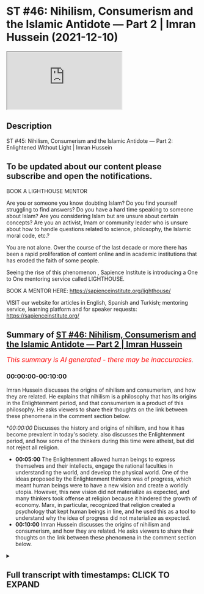 # ST #46:  Nihilism, Consumerism and the Islamic Antidote — Part 2 | Imran Hussein (2021-12-10)

<iframe loading='lazy' allow='autoplay' src='https://www.youtube.com/embed/p3AXZ4LB-ZE'></iframe>

## Description

ST #45:  Nihilism, Consumerism and the Islamic Antidote — Part 2: Enlightened Without Light | Imran Hussein

To be updated about our content please subscribe and open the notifications.
----
BOOK A LIGHTHOUSE MENTOR

Are you or someone you know doubting Islam? Do you find yourself struggling to find answers?  Do you have a hard time speaking to someone about Islam?  Are you considering Islam but are unsure about certain concepts?  Are you an activist, Imam or community leader who is unsure about how to handle questions related to science, philosophy, the Islamic moral code, etc.?

You are not alone.  Over the course of the last decade or more there has been a rapid proliferation of content online and in academic institutions that has eroded the faith of some people.

Seeing the rise of  this phenomenon , Sapience Institute is introducing a One to One mentoring service called LIGHTHOUSE.

BOOK A MENTOR HERE: https://sapienceinstitute.org/lighthouse/

VISIT our website for articles in English, Spanish and Turkish; mentoring service, learning platform and for speaker requests: https://sapienceinstitute.org/

## Summary of [ST #46: Nihilism, Consumerism and the Islamic Antidote — Part 2 | Imran Hussein](https://www.youtube.com/watch?v=p3AXZ4LB-ZE)


*<span style="color:red; font-size:125%">This summary is AI generated - there may be inaccuracies</span>. [](/)*

### <a onclick="modifyYTiframeseektime('0')">00:00:00-00:10:00</a>

 Imran Hussein discusses the origins of nihilism and consumerism, and how they are related. He explains that nihilism is a philosophy that has its origins in the Enlightenment period, and that consumerism is a product of this philosophy. He asks viewers to share their thoughts on the link between these phenomena in the comment section below.

**<a onclick="modifyYTiframeseektime('0')">00:00:00</a>* Discusses the history and origins of nihilism, and how it has become prevalent in today's society.  also discusses the Enlightenment period, and how some of the thinkers during this time were atheist, but did not reject all religion.
* **<a onclick="modifyYTiframeseektime('300')">00:05:00</a>** The Enlightenment allowed human beings to express themselves and their intellects, engage the rational faculties in understanding the world, and develop the physical world. One of the ideas proposed by the Enlightenment thinkers was of progress, which meant human beings were to have a new vision and create a worldly utopia. However, this new vision did not materialize as expected, and many thinkers took offense at religion because it hindered the growth of economy. Marx, in particular, recognized that religion created a psychology that kept human beings in line, and he used this as a tool to understand why the idea of progress did not materialize as expected.
* **<a onclick="modifyYTiframeseektime('600')">00:10:00</a>**  Imran Hussein discusses the origins of nihilism and consumerism, and how they are related. He asks viewers to share their thoughts on the link between these phenomena in the comment section below.

<details><summary><h2>Full transcript with timestamps: CLICK TO EXPAND</h2></summary>

<a onclick="modifyYTiframeseektime('12')">0:00:12</a> assalamu alaikum brothers and sisters  
<a onclick="modifyYTiframeseektime('14')">0:00:14</a> welcome to the second episode of this  
<a onclick="modifyYTiframeseektime('16')">0:00:16</a> sapiens thoughts video series  
<a onclick="modifyYTiframeseektime('19')">0:00:19</a> where we're discussing nihilism  
<a onclick="modifyYTiframeseektime('20')">0:00:20</a> consumerism and the islamic antidote to  
<a onclick="modifyYTiframeseektime('23')">0:00:23</a> the problems that come about because of  
<a onclick="modifyYTiframeseektime('25')">0:00:25</a> these two ideologies  
<a onclick="modifyYTiframeseektime('27')">0:00:27</a> now in this episode i want to go into  
<a onclick="modifyYTiframeseektime('30')">0:00:30</a> the history and the origins  
<a onclick="modifyYTiframeseektime('33')">0:00:33</a> of nihilism  
<a onclick="modifyYTiframeseektime('34')">0:00:34</a> and why and really discuss and  
<a onclick="modifyYTiframeseektime('36')">0:00:36</a> understand why it's so rampant today  
<a onclick="modifyYTiframeseektime('40')">0:00:40</a> and for this we need to go back and look  
<a onclick="modifyYTiframeseektime('42')">0:00:42</a> at european history especially over the  
<a onclick="modifyYTiframeseektime('44')">0:00:44</a> past thousand or so years now we have to  
<a onclick="modifyYTiframeseektime('46')">0:00:46</a> remember  
<a onclick="modifyYTiframeseektime('47')">0:00:47</a> that europe  
<a onclick="modifyYTiframeseektime('49')">0:00:49</a> was  
<a onclick="modifyYTiframeseektime('51')">0:00:51</a> led by christianity and the christian  
<a onclick="modifyYTiframeseektime('54')">0:00:54</a> church dominated almost every sway of  
<a onclick="modifyYTiframeseektime('57')">0:00:57</a> human experience in life whether it was  
<a onclick="modifyYTiframeseektime('60')">0:01:00</a> education  
<a onclick="modifyYTiframeseektime('61')">0:01:01</a> economic social whichever way you look  
<a onclick="modifyYTiframeseektime('63')">0:01:03</a> at it the christian church dominated and  
<a onclick="modifyYTiframeseektime('66')">0:01:06</a> in the 14th century  
<a onclick="modifyYTiframeseektime('68')">0:01:08</a> we know we had the period of renaissance  
<a onclick="modifyYTiframeseektime('70')">0:01:10</a> the renaissance took place and this was  
<a onclick="modifyYTiframeseektime('72')">0:01:12</a> a time where the europeans  
<a onclick="modifyYTiframeseektime('74')">0:01:14</a> rediscovered the classical tradition  
<a onclick="modifyYTiframeseektime('77')">0:01:17</a> rediscovered the greek civilization and  
<a onclick="modifyYTiframeseektime('79')">0:01:19</a> the works that they produced and the way  
<a onclick="modifyYTiframeseektime('81')">0:01:21</a> their way of living and so on and so  
<a onclick="modifyYTiframeseektime('82')">0:01:22</a> forth and they were mesmerized and by  
<a onclick="modifyYTiframeseektime('85')">0:01:25</a> the way all of this information a lot of  
<a onclick="modifyYTiframeseektime('87')">0:01:27</a> this information and knowledge came  
<a onclick="modifyYTiframeseektime('89')">0:01:29</a> through the muslims because they had  
<a onclick="modifyYTiframeseektime('90')">0:01:30</a> preserved the works of the greeks and  
<a onclick="modifyYTiframeseektime('92')">0:01:32</a> done more work on top of the work that  
<a onclick="modifyYTiframeseektime('94')">0:01:34</a> they had done but nevertheless this was  
<a onclick="modifyYTiframeseektime('96')">0:01:36</a> a time when the europeans  
<a onclick="modifyYTiframeseektime('98')">0:01:38</a> started to rediscover the classical  
<a onclick="modifyYTiframeseektime('100')">0:01:40</a> tradition and they were really inspired  
<a onclick="modifyYTiframeseektime('102')">0:01:42</a> by this they wanted to go back to those  
<a onclick="modifyYTiframeseektime('104')">0:01:44</a> times and obviously  
<a onclick="modifyYTiframeseektime('106')">0:01:46</a> because the church the christian church  
<a onclick="modifyYTiframeseektime('108')">0:01:48</a> dominated europe at the time there was a  
<a onclick="modifyYTiframeseektime('110')">0:01:50</a> lot of struggle there was a lot of back  
<a onclick="modifyYTiframeseektime('111')">0:01:51</a> and forth now we can i want to refer to  
<a onclick="modifyYTiframeseektime('114')">0:01:54</a> these as two camps you had the christian  
<a onclick="modifyYTiframeseektime('116')">0:01:56</a> church and you had what you could what  
<a onclick="modifyYTiframeseektime('117')">0:01:57</a> we can call now as the free thinkers the  
<a onclick="modifyYTiframeseektime('120')">0:02:00</a> ones the people that wanted to discover  
<a onclick="modifyYTiframeseektime('122')">0:02:02</a> new things inspired by the greeks wanted  
<a onclick="modifyYTiframeseektime('124')">0:02:04</a> to you know study the physical world do  
<a onclick="modifyYTiframeseektime('127')">0:02:07</a> the science you know study medicine and  
<a onclick="modifyYTiframeseektime('129')">0:02:09</a> do all of these amazing things  
<a onclick="modifyYTiframeseektime('131')">0:02:11</a> now there was a struggle that began in  
<a onclick="modifyYTiframeseektime('133')">0:02:13</a> around the 14th century and this  
<a onclick="modifyYTiframeseektime('135')">0:02:15</a> continued on and during this time you  
<a onclick="modifyYTiframeseektime('138')">0:02:18</a> know we saw there were certain christian  
<a onclick="modifyYTiframeseektime('139')">0:02:19</a> theologians  
<a onclick="modifyYTiframeseektime('141')">0:02:21</a> who try to bridge the gap between  
<a onclick="modifyYTiframeseektime('142')">0:02:22</a> religion and rationality  
<a onclick="modifyYTiframeseektime('145')">0:02:25</a> other christian theologians who  
<a onclick="modifyYTiframeseektime('146')">0:02:26</a> completely rejected rationality for  
<a onclick="modifyYTiframeseektime('150')">0:02:30</a> example martin luther a protestant  
<a onclick="modifyYTiframeseektime('151')">0:02:31</a> reformer he referred to reason and these  
<a onclick="modifyYTiframeseektime('154')">0:02:34</a> are his words he referred to reason as a  
<a onclick="modifyYTiframeseektime('156')">0:02:36</a> the greatest enemy that faith has  
<a onclick="modifyYTiframeseektime('159')">0:02:39</a> and we can see that a lot of christians  
<a onclick="modifyYTiframeseektime('161')">0:02:41</a> the majority of christians were against  
<a onclick="modifyYTiframeseektime('162')">0:02:42</a> the free thinkers as we're referring to  
<a onclick="modifyYTiframeseektime('164')">0:02:44</a> them now those that wanted to explore  
<a onclick="modifyYTiframeseektime('166')">0:02:46</a> and and discover new things  
<a onclick="modifyYTiframeseektime('168')">0:02:48</a> but but this battle continued over the  
<a onclick="modifyYTiframeseektime('170')">0:02:50</a> centuries and then in the 16th century  
<a onclick="modifyYTiframeseektime('172')">0:02:52</a> we had the scientific revolution  
<a onclick="modifyYTiframeseektime('175')">0:02:55</a> which eventually this and many other  
<a onclick="modifyYTiframeseektime('176')">0:02:56</a> things led to the period of  
<a onclick="modifyYTiframeseektime('178')">0:02:58</a> enlightenment in the 18th century now  
<a onclick="modifyYTiframeseektime('181')">0:03:01</a> the period of enlightenment is a very  
<a onclick="modifyYTiframeseektime('182')">0:03:02</a> interesting time in history because this  
<a onclick="modifyYTiframeseektime('184')">0:03:04</a> was you can say the time where the  
<a onclick="modifyYTiframeseektime('186')">0:03:06</a> tables fully turned  
<a onclick="modifyYTiframeseektime('189')">0:03:09</a> in the favor of the free thinkers  
<a onclick="modifyYTiframeseektime('191')">0:03:11</a> the thinkers of the enlightenment  
<a onclick="modifyYTiframeseektime('194')">0:03:14</a> wanted people  
<a onclick="modifyYTiframeseektime('195')">0:03:15</a> to have a new vision a new purpose they  
<a onclick="modifyYTiframeseektime('198')">0:03:18</a> wanted to people to break free from the  
<a onclick="modifyYTiframeseektime('200')">0:03:20</a> dogmas of the church they wanted people  
<a onclick="modifyYTiframeseektime('201')">0:03:21</a> to discover the world to discover new  
<a onclick="modifyYTiframeseektime('203')">0:03:23</a> things to progress  
<a onclick="modifyYTiframeseektime('207')">0:03:27</a> now we have to i want us to keep some  
<a onclick="modifyYTiframeseektime('209')">0:03:29</a> context in mind here there's something  
<a onclick="modifyYTiframeseektime('210')">0:03:30</a> important that we need to keep in mind  
<a onclick="modifyYTiframeseektime('211')">0:03:31</a> which is that  
<a onclick="modifyYTiframeseektime('214')">0:03:34</a> the european people are coming from a  
<a onclick="modifyYTiframeseektime('216')">0:03:36</a> background  
<a onclick="modifyYTiframeseektime('217')">0:03:37</a> of what they would see as oppression  
<a onclick="modifyYTiframeseektime('220')">0:03:40</a> intellectual oppression to be more  
<a onclick="modifyYTiframeseektime('222')">0:03:42</a> specific  
<a onclick="modifyYTiframeseektime('223')">0:03:43</a> and now they finally have freed  
<a onclick="modifyYTiframeseektime('225')">0:03:45</a> themselves of these shackles and they  
<a onclick="modifyYTiframeseektime('227')">0:03:47</a> want to discover the world and learn  
<a onclick="modifyYTiframeseektime('228')">0:03:48</a> about the world so you can understand  
<a onclick="modifyYTiframeseektime('230')">0:03:50</a> the psychology here that  
<a onclick="modifyYTiframeseektime('232')">0:03:52</a> these people would naturally have an  
<a onclick="modifyYTiframeseektime('234')">0:03:54</a> aversion towards religion because of  
<a onclick="modifyYTiframeseektime('236')">0:03:56</a> what they know about religion the  
<a onclick="modifyYTiframeseektime('237')">0:03:57</a> experiences with the christians and they  
<a onclick="modifyYTiframeseektime('240')">0:04:00</a> didn't want they would now want to free  
<a onclick="modifyYTiframeseektime('241')">0:04:01</a> themselves completely of this however  
<a onclick="modifyYTiframeseektime('243')">0:04:03</a> what's very interesting is that the  
<a onclick="modifyYTiframeseektime('245')">0:04:05</a> enlightenment thinkers didn't become  
<a onclick="modifyYTiframeseektime('247')">0:04:07</a> atheist  
<a onclick="modifyYTiframeseektime('248')">0:04:08</a> immediately or the time you know when i  
<a onclick="modifyYTiframeseektime('250')">0:04:10</a> mean atheists i mean you know the type  
<a onclick="modifyYTiframeseektime('252')">0:04:12</a> of new atheist that we are aware of  
<a onclick="modifyYTiframeseektime('253')">0:04:13</a> today such as richard dawkins and sam  
<a onclick="modifyYTiframeseektime('255')">0:04:15</a> harris they didn't completely reject  
<a onclick="modifyYTiframeseektime('257')">0:04:17</a> everything  
<a onclick="modifyYTiframeseektime('258')">0:04:18</a> and this is why some of the academics  
<a onclick="modifyYTiframeseektime('260')">0:04:20</a> when  
<a onclick="modifyYTiframeseektime('261')">0:04:21</a> if if asked you know the were the  
<a onclick="modifyYTiframeseektime('262')">0:04:22</a> enlightenment thinkers atheists you know  
<a onclick="modifyYTiframeseektime('265')">0:04:25</a> as in the new atheists that we know  
<a onclick="modifyYTiframeseektime('267')">0:04:27</a> today they would say no if you would go  
<a onclick="modifyYTiframeseektime('270')">0:04:30</a> to them and ask them whether they  
<a onclick="modifyYTiframeseektime('271')">0:04:31</a> believed in god they would acknowledge  
<a onclick="modifyYTiframeseektime('272')">0:04:32</a> most of them most of the thinkers and  
<a onclick="modifyYTiframeseektime('274')">0:04:34</a> philosophers of the enlightenment period  
<a onclick="modifyYTiframeseektime('275')">0:04:35</a> would acknowledge  
<a onclick="modifyYTiframeseektime('277')">0:04:37</a> that god exists however there would be  
<a onclick="modifyYTiframeseektime('279')">0:04:39</a> what you would call  
<a onclick="modifyYTiframeseektime('280')">0:04:40</a> natural they were following what was  
<a onclick="modifyYTiframeseektime('282')">0:04:42</a> referred to as a natural theology  
<a onclick="modifyYTiframeseektime('284')">0:04:44</a> so they would believe in god that there  
<a onclick="modifyYTiframeseektime('286')">0:04:46</a> was a cause a creator behind the behind  
<a onclick="modifyYTiframeseektime('289')">0:04:49</a> nature and the physical world  
<a onclick="modifyYTiframeseektime('291')">0:04:51</a> however they wouldn't ascribe it to or  
<a onclick="modifyYTiframeseektime('294')">0:04:54</a> lean towards christianity or religion as  
<a onclick="modifyYTiframeseektime('297')">0:04:57</a> it was understood at the time  
<a onclick="modifyYTiframeseektime('299')">0:04:59</a> however this did lay the foundations you  
<a onclick="modifyYTiframeseektime('301')">0:05:01</a> know or the the the fertile ground for  
<a onclick="modifyYTiframeseektime('304')">0:05:04</a> the advent of new atheism and so on and  
<a onclick="modifyYTiframeseektime('306')">0:05:06</a> so forth but again something we'll  
<a onclick="modifyYTiframeseektime('307')">0:05:07</a> discuss as we go along so the key thing  
<a onclick="modifyYTiframeseektime('309')">0:05:09</a> i want us to pick up here guys  
<a onclick="modifyYTiframeseektime('311')">0:05:11</a> is  
<a onclick="modifyYTiframeseektime('312')">0:05:12</a> that the enlightenment  
<a onclick="modifyYTiframeseektime('316')">0:05:16</a> period  
<a onclick="modifyYTiframeseektime('317')">0:05:17</a> allowed human beings  
<a onclick="modifyYTiframeseektime('319')">0:05:19</a> to now express themselves and their  
<a onclick="modifyYTiframeseektime('321')">0:05:21</a> intellects  
<a onclick="modifyYTiframeseektime('322')">0:05:22</a> and engage the rational faculties in  
<a onclick="modifyYTiframeseektime('324')">0:05:24</a> studying the world in understanding the  
<a onclick="modifyYTiframeseektime('327')">0:05:27</a> world in developing the physical world  
<a onclick="modifyYTiframeseektime('330')">0:05:30</a> because one of the  
<a onclick="modifyYTiframeseektime('331')">0:05:31</a> ideas  
<a onclick="modifyYTiframeseektime('333')">0:05:33</a> that was proposed by the enlightenment  
<a onclick="modifyYTiframeseektime('335')">0:05:35</a> thinkers  
<a onclick="modifyYTiframeseektime('336')">0:05:36</a> was of progress material progress what  
<a onclick="modifyYTiframeseektime('339')">0:05:39</a> they wanted human beings to do was to  
<a onclick="modifyYTiframeseektime('341')">0:05:41</a> have a new vision  
<a onclick="modifyYTiframeseektime('343')">0:05:43</a> which was  
<a onclick="modifyYTiframeseektime('345')">0:05:45</a> to create a worldly utopia essentially  
<a onclick="modifyYTiframeseektime('347')">0:05:47</a> paradise on earth  
<a onclick="modifyYTiframeseektime('349')">0:05:49</a> now it's very it's a very interesting  
<a onclick="modifyYTiframeseektime('351')">0:05:51</a> concept because prior to this the idea  
<a onclick="modifyYTiframeseektime('353')">0:05:53</a> was  
<a onclick="modifyYTiframeseektime('354')">0:05:54</a> that we were to attain paradise in the  
<a onclick="modifyYTiframeseektime('356')">0:05:56</a> hereafter  
<a onclick="modifyYTiframeseektime('358')">0:05:58</a> that we were living in this world a  
<a onclick="modifyYTiframeseektime('360')">0:06:00</a> world of pain and suffering and  
<a onclick="modifyYTiframeseektime('362')">0:06:02</a> hardships  
<a onclick="modifyYTiframeseektime('363')">0:06:03</a> and trials  
<a onclick="modifyYTiframeseektime('365')">0:06:05</a> and we had to live in this world and get  
<a onclick="modifyYTiframeseektime('367')">0:06:07</a> through this life but ultimately there  
<a onclick="modifyYTiframeseektime('369')">0:06:09</a> was paradise the eternal world and  
<a onclick="modifyYTiframeseektime('371')">0:06:11</a> that's what people were aspiring towards  
<a onclick="modifyYTiframeseektime('373')">0:06:13</a> however the enlightenment flipped the  
<a onclick="modifyYTiframeseektime('375')">0:06:15</a> script if you like and took paradise  
<a onclick="modifyYTiframeseektime('377')">0:06:17</a> from the hereafter and brought paradise  
<a onclick="modifyYTiframeseektime('379')">0:06:19</a> to the here and now so what the idea was  
<a onclick="modifyYTiframeseektime('381')">0:06:21</a> that we as human beings our new purpose  
<a onclick="modifyYTiframeseektime('383')">0:06:23</a> now is to progress in the world  
<a onclick="modifyYTiframeseektime('386')">0:06:26</a> create a worldly paradise and that's  
<a onclick="modifyYTiframeseektime('388')">0:06:28</a> what our focus and vision is  
<a onclick="modifyYTiframeseektime('390')">0:06:30</a> professor leo damrosh in a course on the  
<a onclick="modifyYTiframeseektime('394')">0:06:34</a> enlightenment he  
<a onclick="modifyYTiframeseektime('395')">0:06:35</a> stated that one of the focuses of the  
<a onclick="modifyYTiframeseektime('397')">0:06:37</a> enlightenment was to turn away from the  
<a onclick="modifyYTiframeseektime('399')">0:06:39</a> vertical plane and then to focus on the  
<a onclick="modifyYTiframeseektime('401')">0:06:41</a> horizontal plane again summarizing what  
<a onclick="modifyYTiframeseektime('403')">0:06:43</a> i'm just saying which is that it was  
<a onclick="modifyYTiframeseektime('405')">0:06:45</a> taking people away from focusing on the  
<a onclick="modifyYTiframeseektime('408')">0:06:48</a> hereafter  
<a onclick="modifyYTiframeseektime('410')">0:06:50</a> and the spiritual reality of the world  
<a onclick="modifyYTiframeseektime('412')">0:06:52</a> and focusing on the material reality of  
<a onclick="modifyYTiframeseektime('414')">0:06:54</a> the world the physical  
<a onclick="modifyYTiframeseektime('416')">0:06:56</a> reality the plane of here and now this  
<a onclick="modifyYTiframeseektime('419')">0:06:59</a> was a very important shift in psychology  
<a onclick="modifyYTiframeseektime('422')">0:07:02</a> and thinking that took place at the time  
<a onclick="modifyYTiframeseektime('424')">0:07:04</a> of the enlightenment  
<a onclick="modifyYTiframeseektime('425')">0:07:05</a> now considering this and understanding  
<a onclick="modifyYTiframeseektime('427')">0:07:07</a> this  
<a onclick="modifyYTiframeseektime('430')">0:07:10</a> we can start to appreciate  
<a onclick="modifyYTiframeseektime('433')">0:07:13</a> why god and the idea of religion  
<a onclick="modifyYTiframeseektime('436')">0:07:16</a> was not conducive to the objectives of  
<a onclick="modifyYTiframeseektime('439')">0:07:19</a> the enlightenment  
<a onclick="modifyYTiframeseektime('441')">0:07:21</a> because if people were thinking about a  
<a onclick="modifyYTiframeseektime('443')">0:07:23</a> hereafter another life to come an  
<a onclick="modifyYTiframeseektime('445')">0:07:25</a> eternal life of bliss and peace and  
<a onclick="modifyYTiframeseektime('447')">0:07:27</a> tranquility well they wouldn't fully be  
<a onclick="modifyYTiframeseektime('449')">0:07:29</a> focusing on  
<a onclick="modifyYTiframeseektime('451')">0:07:31</a> the here and now and and they therefore  
<a onclick="modifyYTiframeseektime('453')">0:07:33</a> won't have the motivation to do what had  
<a onclick="modifyYTiframeseektime('455')">0:07:35</a> to be done to attain a worldly paradise  
<a onclick="modifyYTiframeseektime('459')">0:07:39</a> so going back to this idea of progress  
<a onclick="modifyYTiframeseektime('462')">0:07:42</a> and creating paradise on earth you know  
<a onclick="modifyYTiframeseektime('465')">0:07:45</a> this entailed economic growth  
<a onclick="modifyYTiframeseektime('468')">0:07:48</a> exponential economic growth and  
<a onclick="modifyYTiframeseektime('470')">0:07:50</a> professor karen higgs in her book  
<a onclick="modifyYTiframeseektime('472')">0:07:52</a> collision course she highlights that the  
<a onclick="modifyYTiframeseektime('474')">0:07:54</a> lead up to  
<a onclick="modifyYTiframeseektime('476')">0:07:56</a> this economic growth took  
<a onclick="modifyYTiframeseektime('479')">0:07:59</a> place in three stages essentially the  
<a onclick="modifyYTiframeseektime('481')">0:08:01</a> first stage lasted about five or six  
<a onclick="modifyYTiframeseektime('483')">0:08:03</a> hundred years where the europeans  
<a onclick="modifyYTiframeseektime('485')">0:08:05</a> colonized  
<a onclick="modifyYTiframeseektime('486')">0:08:06</a> other places around the world and this  
<a onclick="modifyYTiframeseektime('488')">0:08:08</a> brought in a lot of money to europe and  
<a onclick="modifyYTiframeseektime('490')">0:08:10</a> the second stage was which lasted about  
<a onclick="modifyYTiframeseektime('493')">0:08:13</a> 250 years when which she refers to the  
<a onclick="modifyYTiframeseektime('495')">0:08:15</a> stage of  
<a onclick="modifyYTiframeseektime('496')">0:08:16</a> coal coal based industry and this  
<a onclick="modifyYTiframeseektime('499')">0:08:19</a> allowed for the industrial  
<a onclick="modifyYTiframeseektime('501')">0:08:21</a> revolution to really take off the third  
<a onclick="modifyYTiframeseektime('502')">0:08:22</a> stage is that she refers to as the  
<a onclick="modifyYTiframeseektime('504')">0:08:24</a> oil-based growth which has been taking  
<a onclick="modifyYTiframeseektime('506')">0:08:26</a> place over the past 130 years or so and  
<a onclick="modifyYTiframeseektime('509')">0:08:29</a> all of this has brought brought in a lot  
<a onclick="modifyYTiframeseektime('511')">0:08:31</a> of money into europe which allowed for  
<a onclick="modifyYTiframeseektime('512')">0:08:32</a> the consumerist system to really take  
<a onclick="modifyYTiframeseektime('515')">0:08:35</a> off  
<a onclick="modifyYTiframeseektime('516')">0:08:36</a> and it's very interesting because the  
<a onclick="modifyYTiframeseektime('518')">0:08:38</a> more people consume the more businesses  
<a onclick="modifyYTiframeseektime('521')">0:08:41</a> grow the more businesses grow the more  
<a onclick="modifyYTiframeseektime('523')">0:08:43</a> employment increases the more people go  
<a onclick="modifyYTiframeseektime('525')">0:08:45</a> into employment into these factories  
<a onclick="modifyYTiframeseektime('527')">0:08:47</a> which produce more goods  
<a onclick="modifyYTiframeseektime('529')">0:08:49</a> for the consumers and the consumers keep  
<a onclick="modifyYTiframeseektime('531')">0:08:51</a> consuming more and this leads to the  
<a onclick="modifyYTiframeseektime('532')">0:08:52</a> growth of the gdp of the country which  
<a onclick="modifyYTiframeseektime('534')">0:08:54</a> is essentially a marker for economic  
<a onclick="modifyYTiframeseektime('537')">0:08:57</a> growth  
<a onclick="modifyYTiframeseektime('538')">0:08:58</a> so at the end of the day was and the  
<a onclick="modifyYTiframeseektime('539')">0:08:59</a> reason i'm sharing this what's very  
<a onclick="modifyYTiframeseektime('541')">0:09:01</a> important to understand here is that  
<a onclick="modifyYTiframeseektime('542')">0:09:02</a> economy money is the key driving force  
<a onclick="modifyYTiframeseektime('545')">0:09:05</a> here it's not individual well-being  
<a onclick="modifyYTiframeseektime('548')">0:09:08</a> right although that was the idea  
<a onclick="modifyYTiframeseektime('550')">0:09:10</a> proposed what we were told is  
<a onclick="modifyYTiframeseektime('553')">0:09:13</a> creating a worldly paradise is going to  
<a onclick="modifyYTiframeseektime('556')">0:09:16</a> lead to happiness for human beings  
<a onclick="modifyYTiframeseektime('557')">0:09:17</a> essentially but that's not what's  
<a onclick="modifyYTiframeseektime('559')">0:09:19</a> happened and we're going to explore this  
<a onclick="modifyYTiframeseektime('560')">0:09:20</a> much further in a lot more detail  
<a onclick="modifyYTiframeseektime('562')">0:09:22</a> and it's important to also realize that  
<a onclick="modifyYTiframeseektime('564')">0:09:24</a> many of the thinkers of the  
<a onclick="modifyYTiframeseektime('565')">0:09:25</a> enlightenment period and the centuries  
<a onclick="modifyYTiframeseektime('566')">0:09:26</a> that followed  
<a onclick="modifyYTiframeseektime('568')">0:09:28</a> took  
<a onclick="modifyYTiframeseektime('569')">0:09:29</a> offence almost through religion and the  
<a onclick="modifyYTiframeseektime('571')">0:09:31</a> idea of religion because it was a  
<a onclick="modifyYTiframeseektime('573')">0:09:33</a> hindrance to the growth of economy  
<a onclick="modifyYTiframeseektime('576')">0:09:36</a> marx for example refer to religion as  
<a onclick="modifyYTiframeseektime('579')">0:09:39</a> the opium of the people now there's many  
<a onclick="modifyYTiframeseektime('582')">0:09:42</a> ways to understand this particular  
<a onclick="modifyYTiframeseektime('584')">0:09:44</a> statement but one of the ways to  
<a onclick="modifyYTiframeseektime('585')">0:09:45</a> understand this and one of the things we  
<a onclick="modifyYTiframeseektime('586')">0:09:46</a> could take from this is that he realized  
<a onclick="modifyYTiframeseektime('588')">0:09:48</a> and understood  
<a onclick="modifyYTiframeseektime('589')">0:09:49</a> that religion created a psychology  
<a onclick="modifyYTiframeseektime('592')">0:09:52</a> which from an economic standpoint  
<a onclick="modifyYTiframeseektime('594')">0:09:54</a> created  
<a onclick="modifyYTiframeseektime('596')">0:09:56</a> tame human beings meaning that  
<a onclick="modifyYTiframeseektime('599')">0:09:59</a> human the human that was religious and  
<a onclick="modifyYTiframeseektime('601')">0:10:01</a> believed in god and believed in the  
<a onclick="modifyYTiframeseektime('602')">0:10:02</a> hereafter if they weren't doing too well  
<a onclick="modifyYTiframeseektime('604')">0:10:04</a> economically socially they were fine  
<a onclick="modifyYTiframeseektime('607')">0:10:07</a> with it because they understood this  
<a onclick="modifyYTiframeseektime('609')">0:10:09</a> wasn't the only world the real world was  
<a onclick="modifyYTiframeseektime('611')">0:10:11</a> to come paradise was to come and this  
<a onclick="modifyYTiframeseektime('614')">0:10:14</a> made people comfortable in the  
<a onclick="modifyYTiframeseektime('615')">0:10:15</a> situations even if they had less but  
<a onclick="modifyYTiframeseektime('617')">0:10:17</a> this wasn't good from an economic  
<a onclick="modifyYTiframeseektime('619')">0:10:19</a> perspective because it didn't give that  
<a onclick="modifyYTiframeseektime('622')">0:10:22</a> that human motivation now to change  
<a onclick="modifyYTiframeseektime('624')">0:10:24</a> their condition  
<a onclick="modifyYTiframeseektime('625')">0:10:25</a> so this was a problem  
<a onclick="modifyYTiframeseektime('627')">0:10:27</a> so this was a  
<a onclick="modifyYTiframeseektime('629')">0:10:29</a> sort of a brief history on the origins  
<a onclick="modifyYTiframeseektime('631')">0:10:31</a> of nihilism in particular but by  
<a onclick="modifyYTiframeseektime('633')">0:10:33</a> extension consumerism as well and what  
<a onclick="modifyYTiframeseektime('635')">0:10:35</a> we're going to do in the next video guys  
<a onclick="modifyYTiframeseektime('637')">0:10:37</a> is we're going to move on to looking at  
<a onclick="modifyYTiframeseektime('638')">0:10:38</a> the direct relationship between  
<a onclick="modifyYTiframeseektime('641')">0:10:41</a> this  
<a onclick="modifyYTiframeseektime('642')">0:10:42</a> modernism now and nihilism this turning  
<a onclick="modifyYTiframeseektime('645')">0:10:45</a> away from god and nihilism  
<a onclick="modifyYTiframeseektime('648')">0:10:48</a> so before you guys click on the next  
<a onclick="modifyYTiframeseektime('649')">0:10:49</a> video and watch it if it's up already i  
<a onclick="modifyYTiframeseektime('652')">0:10:52</a> want to know your thoughts in the  
<a onclick="modifyYTiframeseektime('653')">0:10:53</a> comment section below i want to get your  
<a onclick="modifyYTiframeseektime('655')">0:10:55</a> thoughts on how or what you think the  
<a onclick="modifyYTiframeseektime('656')">0:10:56</a> link is between turning away from god  
<a onclick="modifyYTiframeseektime('660')">0:11:00</a> and nihilism  
<a onclick="modifyYTiframeseektime('661')">0:11:01</a> so let me know your thoughts in the  
<a onclick="modifyYTiframeseektime('662')">0:11:02</a> comment section below until next time  
<a onclick="modifyYTiframeseektime('664')">0:11:04</a> take care assalamu alaikum  
</details>